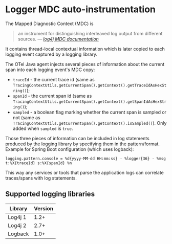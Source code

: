 # Logger MDC auto-instrumentation

The Mapped Diagnostic Context (MDC) is

> an instrument for distinguishing interleaved log output from different sources.
> &mdash; <cite> [log4j MDC documentation](http://logging.apache.org/log4j/1.2/apidocs/org/apache/log4j/MDC.html) </cite>

It contains thread-local contextual information which is later copied to each logging event captured
by a logging library.

The OTel Java agent injects several pieces of information about the current span into each logging
event's MDC copy:

- `traceId` - the current trace id
  (same as `TracingContextUtils.getCurrentSpan().getContext().getTraceIdAsHexString()`);
- `spanId` - the current span id
  (same as `TracingContextUtils.getCurrentSpan().getContext().getSpanIdAsHexString()`);
- `sampled` - a boolean flag marking whether the current span is sampled or not
  (same as `TracingContextUtils.getCurrentSpan().getContext().isSampled()`).
  Only added when `sampled` is `true`.

Those three pieces of information can be included in log statements produced by the logging library
by specifying them in the pattern/format. Example for Spring Boot configuration (which uses logback):

```properties
logging.pattern.console = %d{yyyy-MM-dd HH:mm:ss} - %logger{36} - %msg t:%X{traceId} s:%X{spanId} %n
```

This way any services or tools that parse the application logs can correlate traces/spans with log statements.

## Supported logging libraries

| Library | Version |
|---------|---------|
| Log4j 1 | 1.2+    |
| Log4j 2 | 2.7+    |
| Logback | 1.0+    |
